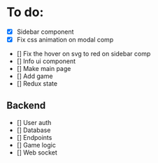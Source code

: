 # To do:

-   [x] Sidebar component
-   [x] Fix css animation on modal comp
-   [] Fix the hover on svg to red on sidebar comp
-   [] Info ui component
-   [] Make main page
-   [] Add game 
-   [] Redux state
## Backend

-   [] User auth
-   [] Database
-   [] Endpoints
-   [] Game logic
-   [] Web socket

